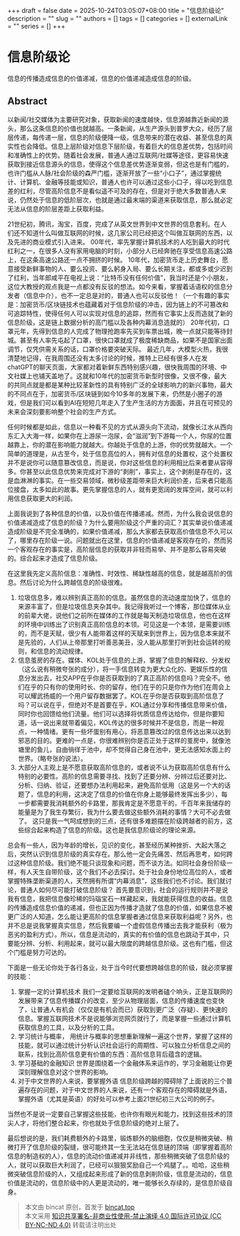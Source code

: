 +++ 
draft = false
date = 2025-10-24T03:05:07+08:00
title = "信息阶级论"
description = ""
slug = ""
authors = []
tags = []
categories = []
externalLink = ""
series = []
+++

# 信息阶级论
信息的传播造成信息的价值递减，信息的价值递减造成信息的阶级。

## Abstract
以新闻/社交媒体为主要研究对象，获取新闻的速度越快，信息源越靠近新闻的源头，那么这条信息的价值也就越高。一条新闻，从生产源头到普罗大众，经历了层层传递，每传递一层，信息的阶级便降一级，信息带来的潜在收益、甚至信息的真实性也会降低。信息上层阶级对信息下层阶级，有着巨大的信息差优势，包括时间和准确性上的优势。随着社会发展，普通人通过互联网/社媒等途径，更容易快速获取到接近信息源头的信息，使得这个信息差优势逐渐变弱，但这也是有门槛的，也许门槛从人脉/社会阶级的森严门槛，逐渐开放了一些“小口子”，通过掌握统计、计算机、金融等技能或知识，普通人也许可以通过这些小口子，得以吃到信息差的红利，尽管高阶信息不是看似遥不可及的存在，但是对于绝大多数普通人来说，仍然处于信息的低阶层次，也就是通过最末端的渠道来获取信息，那么就必定无法从信息的阶层差距上获取利益。

21世纪初，腾讯，淘宝，百度，完成了从英文世界到中文世界的信息套利。在人们还不知道什么叫做互联网的时候，这几家公司已经把这个叫做互联网的东西，以及先进的商业模式引入进来。
00年代，率先掌握计算机技术的人吃到最大的时代红利之一，在很多人没有家用电脑的时刻，小部分人已经奔驰在享受信息高速公路上，在这条高速公路还一点不拥挤的时候。
10年代，加密货币走上历史舞台，愿意接受新鲜事物的人、要么投资、要么躬身入局、要么长期关注，都或多或少迟到了红利，当年郎咸平在电视上说：“比特币没有任何价值”，我当时还是个小朋友，这位大教授的观点我是一点都没有反驳的想法。如今来看，掌握着话语权的信息分发者（信息中介），也不一定总是对的，普通人也可以反驳他！（一个有趣的事实是：加密货币/区块链技术也蕴藏着对于信息阶级的冲击，因为链上的不可篡改和可追踪特性，使得任何人可以实现对信息的追踪，然而有它事实上反而造就了新的信息阶级，这是链上数据分析的高门槛以及各种内幕消息造就的）
20年代初，口罩元年，先得到信息的人完成了物理抢跑率先买到车票出城，晚一点就只能等待封城。甚至有人率先屯起了口罩，很快口罩就成了极度稀缺商品，如果不是国家出面调节，仅凭供需关系的话，口罩价格要突破天际。
最近几年，大模型火热，我很清楚地记得，在我周围还没有太多讨论的时候，推特上已经有很多人在发chatGPT的聊天页面，大家都对着新鲜东西特别感兴趣，很快我周围的环境、中文社媒上也铺天盖地了。这就和10年代的加密货币新型时很像，又很不像，最大的共同点就是都是某种比较革新性的具有特别广泛的全球影响力的新兴事物，最大的不同点在于，加密货币/区块链到如今10多年的发展下来，仍然是小圈子的游戏，但是我们可以看到AI在短短几年走入了生产生活的方方面面，并且在可预见的未来会深刻要影响整个社会的生产方式。

任何时候都是如此，信息以一种看不见的方式从源头向下流动，就像长江水从西向东汇入大海一样，如果你在上游尿一泡尿，会“滋润”到下游每一个人，你尿的位置越靠上，你的潜在影响能力就越大。你越处于信息的上游，你的优势就越大。一个简单的道理是，从古至今，处于信息高位的人，拥有对信息的处置权，这个处置权并不是说你可以随意篡改信息，而是说，你对这些信息的利用相比后来者要从容得多。你甚至以此信息优势来完成对下游的“剥削”，事实上，这个剥削是存在的，这是血淋淋的事实。在一些交易领域，微秒级差距带来巨大利润价差，后来者只能高位接盘，太多如此的故事。更先掌握信息的人，就有更宽阔的发挥空间，就可以利用信息获取更大的利润。

上面我说到了各种信息的价值，以及价值在传播递减。然而，为什么我会说信息的价值递减造成了信息的阶级？为什么要用阶级这个严重的词汇？其实单说价值递减造成阶级是不完全准确的，如果价值递减，那么大家都去获取高价值信息不久可以了，哪里存在阶级一说。问题就出在这里，信息的价值递减是客观存在的，然而另一个客观存在的事实是，高阶层信息的获取并非轻而易举、并不是那么容易突破的。综合起来才造成了信息阶级。

在这里我先定义高阶信息：准确性、时效性、稀缺性越高的信息，就是越高阶的信息。然后讨论为什么跨越信息的阶级很难。

1. 垃圾信息多，难以辨别真正高阶的信息。虽然信息的流动速度加快了，信息的来源丰富了，但是垃圾信息夹杂其中。我记得我听过一个博客，那位媒体从业的前辈大佬，说他们之前所在媒体的工作就是每天制造垃圾信息，他也在这样的环境中训练出了识别真正高阶信息的本领。可见这是一个本领，是需要训练的，而不是天赋，很少有人能带着这样的天赋来到世界上，因为信息本来就不是先验的，人们从上帝那里打听善恶美丑，没人能从那里打听到社会运转的规则，和信息的流动规律。
2. 信息茧房的存在。媒体、KOL处于信息的上游，掌握了信息的解释权、分发权（这么说有稍微夸张的成分），将一手信息转变为更大众化的、更娱乐性的信息分发出去，社交APP在乎你是否获取到的了真正高阶的信息吗？完全不。他们在乎的只有你的使用时长、你的留存，他们在乎的只是你作为他们在周会上可以耀武扬威的一个用户留存数据罢了。KOL在乎你是否获取到高阶信息了吗？可以说在乎，但绝对不是首要在乎，KOL通过分享和传播信息带来价值，同时你也回馈给他们流量。他们可以选择将优质信息传达给你，但是你要知道，话一说出来就带着偏见，KOL传达的很多时候并不是信息，而是一种观点，一种情绪。更有一些坏蛋别有用心，将恶意篡改过的信息传达出来以达到邪恶的目的。更难的一点是，你很难辨别你是否正处于这样的茧房中，就像池塘里的鱼儿，自由徜徉于池中，却不觉得自己身在池中，更无法感知水面上的世界。（略夸张的说法）。
3. 大部分人主观上是不愿意获取高阶信息的，或者说不认为获取高阶信息有什么特别的必要性。高阶的信息需要寻找、找到了还要分辨、分辨过后还要对比、分析、归纳、验证，还要想办法利用起来，避免高阶低用（这是另一个大的话题了，信息的利用，这决定了信息的价值在你身上能够最终发挥出多少），每一步都需要我消耗额外的卡路里，那我肯定是不愿意干的，千百年来我储存的能量是为了我生存繁衍，我为什么要去做这些额外消耗的事情？大可不必去做了。
这只是我一气呵成想到的三点，还有很多难题摆在阶级跨越者的前方，这些综合起来构造了信息的阶级。这也是我信息阶级论的理论来源。


总会有一些人，因为年龄的增长，见识的变化，甚至经历某种挫折、大起大落之后，突然认识到信息阶级的真实存在。那么他一定会先痛苦、然后再思考，如何跨过这种信息阶级。我们绝不能只谈现象和问题，而不谈方法。如同社会身份阶级一样，有人天生自带阶级，这个我们不必去探讨。处于社会身份地位高位的人，或者掌握特殊垄断渠道的人，天然拥有所谓“内幕消息”，这些我们也不讨论。我们就讨论，普通人如何尽可能打破信息阶级？
首先要意识到，社会的运行规则并不是说我有信息，我把信息像珍稀的玛瑙宝石一样藏起来，我就能获得信息的收益。信息的传播造成信息价值的递减，但也正因为传播才造就了信息的价值，如果信息不被更广泛的人知道，怎么能让更高阶的信息掌握者通过信息来获取利益呢？另外，也并不总是说我掌握真实信息，然后我要编一个虚假信息传播出去我才能获利（极为恶劣的盈利方式）。所以，信息是流动的，真实的有价值的信息也跳动于其中，只要能分辨、分析、利用起来，就可以最大限度的跨越信息阶级。这也有门槛，但这个门槛是努力可达的。

下面是一些无论你处于各行各业，处于当今时代要想跨越信息的阶级，就必须掌握的技能：

1. 掌握一定的计算机技术
我们一定要给互联网的发明者磕个响头，正是互联网的发展带来了信息传播媒介的改变，至少从物理层面，信息的传播速度也变快了，让普通人有机会（仅仅是有机会而已）获取到更广泛（存疑）、更快速的信息。掌握互联网技术不是说能够浏览网页就行了，而是掌握一些通过计算机获取信息的工具，以及分析的工具。
2. 学习统计与概率，
用统计与概率的思想重新理解一遍这个世界，掌握了这样的技能，就可以通过统计分析认识社会运行的周期性、可以独立分析信息之间的联系，找到比高阶信息更有价值的东西：高阶信息背后蕴含的逻辑。
3. 学习基础的金融知识
世界是围绕着一个金融体系来运作的，学习金融能让你更深刻理解信息对这个世界的影响。
4. 对于中文世界的人来说，要掌握外语
信息阶级跨越的障碍除了上面说的三个普遍存在的问题，对于中文世界的人来说，还有一个客观存在的障碍就是外语，掌握外语（尤其是英语）的好处可以参考上面21世纪初三大公司的例子。

当然也不是说一定要自己掌握这些技能，也许你有眼光和能力，找到这些技术的顶尖人才，将他们整合起来，你也就处于信息阶级的绝对上层了。

最后想说的是，我们耗费额外的卡路里，锻炼额外的脑细胞，仅仅是稍微突破、稍微打开了信息阶级的裂缝，很可能终其一生无法站在信息链的顶端（即掌握着高阶信息的制造权的人），信息的流动价值递减并非线性，那些稍微突破了信息阶级的人，就可以获取巨大利润了，已经可以狠狠奖励自己一个鸡腿了。。哈哈，这些稍微突破信息阶级的人，又组成起来形成了新的信息剥削阶级，信息是流动的，信息价值是流动的，信息阶级中的人更是流动的，唯一能够长久存续的，是信息阶级自身。



> 本文由 bincat 原创，首发于 [bincat.top](https://bincat.top)  
> 本文采用 [知识共享署名-非商业性使用-禁止演绎 4.0 国际许可协议 (CC BY-NC-ND 4.0)](https://creativecommons.org/licenses/by-nc-nd/4.0/deed.zh) 转载请注明出处